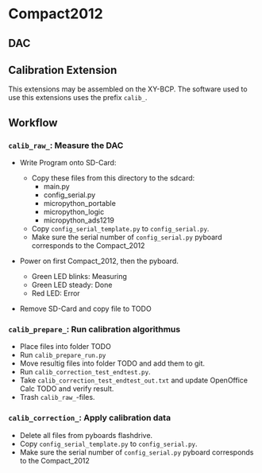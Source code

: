 # Compact2012

## DAC

## Calibration Extension

This extensions may be assembled on the XY-BCP.
The software used to use this extensions uses the prefix `calib_`.

## Workflow

### `calib_raw_`: Measure the DAC

- Write Program onto SD-Card:
  - Copy these files from this directory to the sdcard:
    - main.py
    - config_serial.py
    - micropython_portable
    - micropython_logic
    - micropython_ads1219
  - Copy `config_serial_template.py` to `config_serial.py`.
  - Make sure the serial number of `config_serial.py` pyboard corresponds to the Compact_2012
- Power on first Compact_2012, then the pyboard.
  - Green LED blinks: Measuring
  - Green LED steady: Done
  - Red LED: Error

- Remove SD-Card and copy file to TODO

### `calib_prepare_`: Run calibration algorithmus

- Place files into folder TODO
- Run `calib_prepare_run.py`
- Move resultig files into folder TODO and add them to git.
- Run `calib_correction_test_endtest.py`.
- Take `calib_correction_test_endtest_out.txt` and update OpenOffice Calc TODO and verify result.
- Trash `calib_raw_`-files.

### `calib_correction_`: Apply calibration data

- Delete all files from pyboards flashdrive.
- Copy `config_serial_template.py` to `config_serial.py`.
- Make sure the serial number of `config_serial.py` pyboard corresponds to the Compact_2012

